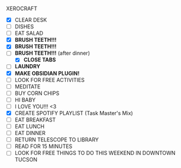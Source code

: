 XEROCRAFT
- [x] CLEAR DESK
- [ ] DISHES
- [ ] EAT SALAD
- [x] **BRUSH TEETH!!!**
- [x] **BRUSH TEETH!!!**
- [ ] **BRUSH TEETH!!!** (after dinner)
	- [x] **CLOSE TABS**
- [ ] **LAUNDRY**
- [x] **MAKE OBSIDIAN PLUGIN!**
- [ ] LOOK FOR FREE ACTIVITIES
- [ ] MEDITATE
- [ ] BUY CORN CHIPS
- [ ] HI BABY
- [ ] I LOVE YOU!!! <3
- [x] CREATE SPOTIFY PLAYLIST (Task Master's Mix)
- [ ] EAT BREAKFAST
- [ ] EAT LUNCH
- [ ] EAT DINNER
- [ ] RETURN TELESCOPE TO LIBRARY
- [ ] READ FOR 15 MINUTES
- [ ] LOOK FOR FREE THINGS TO DO THIS WEEKEND IN DOWNTOWN TUCSON